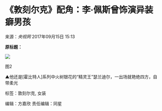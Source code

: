 # 《敦刻尔克》配角：李·佩斯曾饰演异装癖男孩

来源：_央视网_  2017年09月15日 15:13

**原标题：**

![](http://p1.img.cctvpic.com/photoworkspace/contentimg/2017/09/15/2017091515121654897.jpg)

图2

▲他还是[霍比特人]系列中火树银花的“精灵王”瑟兰迪尔，一出场就艳绝四方，自带柔光

标签：敦刻尔克, 女装

编辑：方嘉欣 责任编辑：同星
